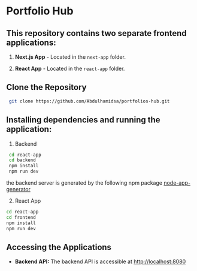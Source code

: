 # Portfolio Hub

## This repository contains two separate frontend applications:

1. **Next.js App** - Located in the `next-app` folder.

2. **React App** - Located in the `react-app` folder.

## Clone the Repository

```bash
 git clone https://github.com/Abdulhamidsa/portfolios-hub.git
```

## Installing dependencies and running the application:

1.  Backend

```bash
 cd react-app
 cd backend
 npm install
 npm run dev
```

the backend server is generated by the following npm package
[node-app-generator](https://www.npmjs.com/package/node-app-generator?activeTab=readme)

2. React App

```bash
cd react-app
cd frontend
npm install
npm run dev
```

## Accessing the Applications

- **Backend API:** The backend API is accessible at [http://localhost:8080](http://localhost:8080)
